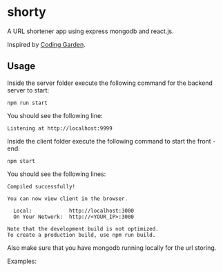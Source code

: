 # shorty

A URL shortener app using express mongodb and react.js.

Inspired by [Coding Garden](https://www.youtube.com/watch?v=gq5yubc1u18).

## Usage

Inside the server folder execute the following command for the backend server to start:
```
npm run start
```

You should see the following line:

```
Listening at http://localhost:9999
```

Inside the client folder execute the following command to start the front - end:

```
npm start
```
You should see the following lines:

```
Compiled successfully!

You can now view client in the browser.

  Local:            http://localhost:3000
  On Your Network:  http://<YOUR_IP>:3000

Note that the development build is not optimized.
To create a production build, use npm run build.
```

Also make sure that you have mongodb running locally for the url storing.

Examples:

